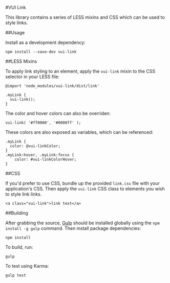#VUI Link

This library contains a series of LESS mixins and CSS which can be used to
style links.

##Usage

Install as a development dependency:

```shell
npm install --save-dev vui-link
```

##LESS Mixins

To apply link styling to an element, apply the `vui-link` mixin to the CSS
selector in your LESS file:

    @import 'node_modules/vui-link/dist/link'
    
    .myLink {
      vui-link();
    }

The color and hover colors can also be overriden:

    vui-link( '#ff0000', '#0000ff' );

These colors are also exposed as variables, which can be referenced:

    .myLink {
      color: @vui-linkColor;
    }
    .myLink:hover, .myLink:focus {
    	color: #vui-linkColorHover;
    }

##CSS

If you'd prefer to use CSS, bundle up the provided `link.css` file with
your application's CSS. Then apply the `vui-link` CSS class to elements you
wish to style link links.

    <a class="vui-link">link text</a>

##Building

After grabbing the source, [Gulp](http://gulpjs.com/) should be installed globally
using the `npm install -g gulp` command. Then install package dependencies:

```shell
npm install
```

To build, run:

```shell
gulp
```

To test using Karma:

```shell
gulp test
```